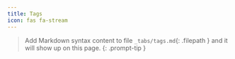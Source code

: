 ```yaml
---
title: Tags
icon: fas fa-stream
---
```


> Add Markdown syntax content to file `_tabs/tags.md`{: .filepath } and it will show up on this page.
{: .prompt-tip }
